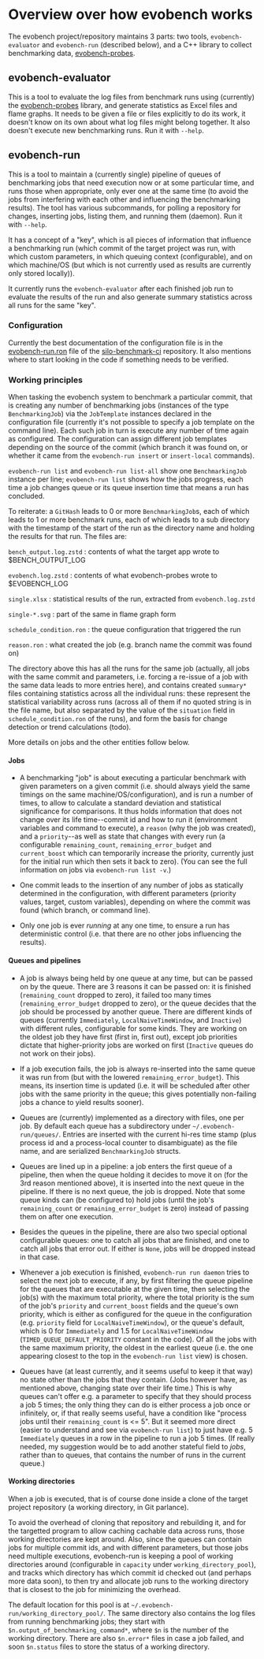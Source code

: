 # Overview over how evobench works

The evobench project/repository maintains 3 parts: two tools,
`evobench-evaluator` and `evobench-run` (described below), and a C++
library to collect benchmarking data,
[evobench-probes](../../evobench-probes/README.md).

## evobench-evaluator

This is a tool to evaluate the log files from benchmark runs using
(currently) the [evobench-probes](../../evobench-probes/README.md)
library, and generate statistics as Excel files and flame graphs. It
needs to be given a file or files explicitly to do its work, it
doesn't know on its own about what log files might belong together. It
also doesn't execute new benchmarking runs. Run it with `--help`.

## evobench-run

This is a tool to maintain a (currently single) pipeline of queues of
benchmarking jobs that need execution now or at some particular time,
and runs those when appropriate, only ever one at the same time (to
avoid the jobs from interfering with each other and influencing the
benchmarking results). The tool has various subcommands, for polling a
repository for changes, inserting jobs, listing them, and running them
(daemon). Run it with `--help`.

It has a concept of a "key", which is all pieces of information that
influence a benchmarking run (which commit of the target project was
run, with which custom parameters, in which queuing context
(configurable), and on which machine/OS (but which is not currently
used as results are currently only stored locally)).

It currently runs the `evobench-evaluator` after each finished job run
to evaluate the results of the run and also generate summary
statistics across all runs for the same "key".

### Configuration

Currently the best documentation of the configuration file is in the
[evobench-run.ron](https://github.com/GenSpectrum/silo-benchmark-ci/blob/master/etc/evobench-run.ron)
file of the
[silo-benchmark-ci](https://github.com/GenSpectrum/silo-benchmark-ci)
repository. It also mentions where to start looking in the code if
something needs to be verified.

### Working principles

When tasking the evobench system to benchmark a particular commit,
that is creating any number of benchmarking jobs (instances of the
type `BenchmarkingJob`) via the `JobTemplate` instances declared in
the configuration file (currently it's not possible to specify a job
template on the command line). Each such job in turn is execute any
number of time again as configured. The configuration can assign
different job templates depending on the source of the commit (which
branch it was found on, or whether it came from the `evobench-run
insert` or `insert-local` commands).

`evobench-run list` and `evobench-run list-all` show one
`BenchmarkingJob` instance per line; `evobench-run list` shows how the
jobs progress, each time a job changes queue or its queue insertion
time that means a run has concluded.

To reiterate: a `GitHash` leads to 0 or more `BenchmarkingJob`s, each
of which leads to 1 or more benchmark runs, each of which leads to a
sub directory with the timestamp of the start of the run as the
directory name and holding the results for that run. The files are:

`bench_output.log.zstd`
: contents of what the target app wrote to $BENCH_OUTPUT_LOG

`evobench.log.zstd`
: contents of what evobench-probes wrote to $EVOBENCH_LOG

`single.xlsx`
: statistical results of the run, extracted from `evobench.log.zstd`

`single-*.svg`
: part of the same in flame graph form

`schedule_condition.ron`
: the queue configuration that triggered the run

`reason.ron`
: what created the job (e.g. branch name the commit was found on)

The directory above this has all the runs for the same job (actually,
all jobs with the same commit and parameters, i.e. forcing a re-issue
of a job with the same data leads to more entries here), and contains
created `summary*` files containing statistics across all the
individual runs: these represent the statistical variability across
runs (across all of them if no quoted string is in the file name, but
also separated by the value of the `situation` field in
`schedule_condition.ron` of the runs), and form the basis for change
detection or trend calculations (todo).

More details on jobs and the other entities follow below.

#### Jobs

* A benchmarking "job" is about executing a particular benchmark with
  given parameters on a given commit (i.e. should always yield the
  same timings on the same machine/OS/configuration), and is run a
  number of times, to allow to calculate a standard deviation and
  statistical significance for comparisons. It thus holds information
  that does not change over its life time--commit id and how to run it
  (environment variables and command to execute), a `reason` (why the
  job was created), and a `priority`--as well as state that changes
  with every run (a configurable `remaining_count`,
  `remaining_error_budget` and `current_boost` which can temporarily
  increase the priority, currently just for the initial run which then
  sets it back to zero). (You can see the full information on jobs via
  `evobench-run list -v`.)

* One commit leads to the insertion of any number of jobs as
  statically determined in the configuration, with different
  parameters (priority values, target, custom variables), depending on
  where the commit was found (which branch, or command line).

* Only one job is ever *running* at any one time, to ensure a run has
  deterministic control (i.e. that there are no other jobs influencing
  the results).

#### Queues and pipelines

* A job is always being held by one queue at any time, but can be
  passed on by the queue. There are 3 reasons it can be passed on: it
  is finished (`remaining_count` dropped to zero), it failed too many
  times (`remaining_error_budget` dropped to zero), or the queue
  decides that the job should be processed by another queue. There are
  different kinds of queues (currently `Immediately`,
  `LocalNaiveTimeWindow`, and `Inactive`) with different rules,
  configurable for some kinds. They are working on the oldest job they
  have first (first in, first out), except job priorities dictate that
  higher-priority jobs are worked on first (`Inactive` queues do not
  work on their jobs).

* If a job execution fails, the job is always re-inserted into the
  same queue it was run from (but with the lowered
  `remaining_error_budget`). This means, its insertion time is updated
  (i.e. it will be scheduled after other jobs with the same priority
  in the queue; this gives potentially non-failing jobs a chance to
  yield results sooner).

* Queues are (currently) implemented as a directory with files, one
  per job. By default each queue has a subdirectory under
  `~/.evobench-run/queues/`. Entries are inserted with the current
  hi-res time stamp (plus process id and a process-local counter to
  disambiguate) as the file name, and are serialized `BenchmarkingJob`
  structs.

* Queues are lined up in a pipeline: a job enters the first queue of a
  pipeline, then when the queue holding it decides to move it on (for
  the 3rd reason mentioned above), it is inserted into the next queue
  in the pipeline. If there is no next queue, the job is dropped. Note
  that some queue kinds can (be configured to) hold jobs (until the
  job's `remaining_count` or `remaining_error_budget` is zero) instead
  of passing them on after one execution.

* Besides the queues in the pipeline, there are also two special
  optional configurable queues: one to catch all jobs that are
  finished, and one to catch all jobs that error out. If either is
  `None`, jobs will be dropped instead in that case.

* Whenever a job execution is finished, `evobench-run run daemon` tries to select
  the next job to execute, if any, by first filtering the queue pipeline
  for the queues that are executable at the given time, then selecting
  the job(s) with the maximum total priority, where the total priority
  is the sum of the job's `priority` and `current_boost` fields and
  the queue's own priority, which is either as configured for the
  queue in the configuration (e.g. `priority` field for
  `LocalNaiveTimeWindow`), or the queue's default, which is 0 for
  `Immediately` and 1.5 for `LocalNaiveTimeWindow`
  (`TIMED_QUEUE_DEFAULT_PRIORITY` constant in the code). Of all the
  jobs with the same maximum priority, the oldest in the earliest
  queue (i.e. the one appearing closest to the top in the
  `evobench-run list` view) is chosen.

* Queues have (at least currently, and it seems useful to keep it that
  way) no state other than the jobs that they contain. (Jobs however
  have, as mentioned above, changing state over their life time.)
  This is why queues can't offer e.g. a parameter to specify that they
  should process a job 5 times; the only thing they can do is either
  process a job once or infinitely, or, if that really seems useful,
  have a condition like "process jobs until their `remaining_count` is
  <= 5". But it seemed more direct (easier to understand and see via
  `evobench-run list`) to just have e.g. 5 `Immediately` queues in a
  row in the pipeline to run a job 5 times. (If really needed, my
  suggestion would be to add another stateful field to *jobs*, rather
  than to queues, that contains the number of runs in the current
  queue.)

#### Working directories

When a job is executed, that is of course done inside a clone of the
target project repository (a working directory, in Git parlance).

To avoid the overhead of cloning that repository and rebuilding it,
and for the targetted program to allow caching cachable data across
runs, those working directories are kept around. Also, since the
queues can contain jobs for multiple commit ids, and with different
parameters, but those jobs need multiple executions, evobench-run is
keeping a pool of working directories around (configurable in
`capacity` under `working_directory_pool`), and tracks which directory
has which commit id checked out (and perhaps more data soon), to then
try and allocate job runs to the working directory that is closest to
the job for minimizing the overhead.

The default location for this pool is at
`~/.evobench-run/working_directory_pool/`. The same directory also
contains the log files from running benchmarking jobs; they start with
`$n.output_of_benchmarking_command*`, where `$n` is the number of the
working directory. There are also `$n.error*` files in case a job
failed, and soon `$n.status` files to store the status of a working
directory.
